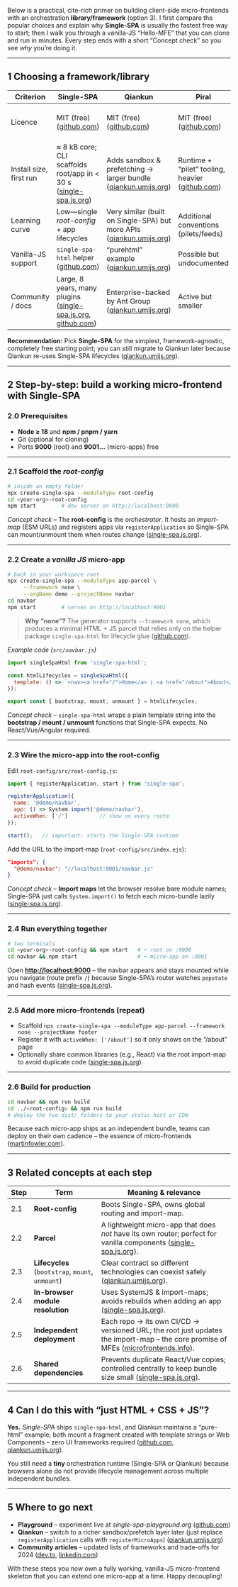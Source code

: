 Below is a practical, cite-rich primer on building client-side micro-frontends with an orchestration **library/framework** (option 3).
I first compare the popular choices and explain why **Single-SPA** is usually the fastest free way to start; then I walk you through a vanilla-JS “Hello-MFE” that you can clone and run in minutes.  Every step ends with a short “Concept check” so you see *why* you’re doing it.

---

## 1  Choosing a framework/library

| Criterion               | Single-SPA                                                               | Qiankun                                                                   | Piral                                                | Luigi                                                            |
| ----------------------- | ------------------------------------------------------------------------ | ------------------------------------------------------------------------- | ---------------------------------------------------- | ---------------------------------------------------------------- |
| Licence                 | MIT (free) ([github.com][1])                                             | MIT (free) ([github.com][2])                                              | MIT (free) ([github.com][3])                         | Apache-2.0 (free) ([luigi-project.io][4])                        |
| Install size, first run | ≈ 8 kB core; CLI scaffolds root/app in < 30 s ([single-spa.js.org][5])   | Adds sandbox & prefetching → larger bundle ([qiankun.umijs.org][6])       | Runtime + “pilet” tooling, heavier ([github.com][3]) | Focused on SAP apps, opinionated routing ([luigi-project.io][4]) |
| Learning curve          | Low—single *root-config* + app lifecycles                                | Very similar (built on Single-SPA) but more APIs ([qiankun.umijs.org][7]) | Additional conventions (pilets/feeds)                | Admin-UI oriented                                                |
| Vanilla-JS support      | `single-spa-html` helper ([github.com][8])                               | “purehtml” example ([qiankun.umijs.org][9])                               | Possible but undocumented                            | Limited                                                          |
| Community / docs        | Large, 8 years, many plugins ([single-spa.js.org][10], [github.com][11]) | Enterprise-backed by Ant Group ([qiankun.umijs.org][7])                   | Active but smaller                                   | Niche                                                            |

**Recommendation:**
Pick **Single-SPA** for the simplest, framework-agnostic, completely free starting point; you can still migrate to Qiankun later because Qiankun re-uses Single-SPA lifecycles ([qiankun.umijs.org][7]).

---

## 2  Step-by-step: build a working micro-frontend with Single-SPA

### 2.0  Prerequisites

* **Node ≥ 18** and **npm / pnpm / yarn**
* Git (optional for cloning)
* Ports **9000** (root) and **9001…** (micro-apps) free

---

### 2.1  Scaffold the *root-config*

```bash
# inside an empty folder
npx create-single-spa --moduleType root-config
cd <your-org>-root-config
npm start        # dev server on http://localhost:9000
```

*Concept check* – The **root-config** is the *orchestrator*.
It hosts an *import-map* (ESM URLs) and registers apps via `registerApplication` so Single-SPA can mount/unmount them when routes change ([single-spa.js.org][5]).

---

### 2.2  Create a *vanilla JS* micro-app

```bash
# back in your workspace root
npx create-single-spa --moduleType app-parcel \
     --framework none \
     --orgName demo --projectName navbar
cd navbar
npm start        # serves on http://localhost:9001
```

> **Why “none”?** The generator supports `--framework none`, which produces a minimal HTML + JS parcel that relies only on the helper package `single-spa-html` for lifecycle glue ([github.com][8]).

*Example code (`src/navbar.js`)*

```js
import singleSpaHtml from 'single-spa-html';

const htmlLifecycles = singleSpaHtml({
  template: () => `<nav><a href="/">Home</a> | <a href="/about">About</a></nav>`
});

export const { bootstrap, mount, unmount } = htmlLifecycles;
```

*Concept check* – `single-spa-html` wraps a plain template string into the **bootstrap / mount / unmount** functions that Single-SPA expects. No React/Vue/Angular required.

---

### 2.3  Wire the micro-app into the root-config

Edit `root-config/src/root-config.js`:

```js
import { registerApplication, start } from 'single-spa';

registerApplication({
  name: '@demo/navbar',
  app: () => System.import('@demo/navbar'),
  activeWhen: ['/']          // show on every route
});

start();   // important: starts the Single-SPA runtime
```

Add the URL to the import-map (`root-config/src/index.ejs`):

```json
"imports": {
  "@demo/navbar": "//localhost:9001/navbar.js"
}
```

*Concept check* –  **Import maps** let the browser resolve bare module names; Single-SPA just calls `System.import()` to fetch each micro-bundle lazily ([single-spa.js.org][5]).

---

### 2.4  Run everything together

```bash
# two terminals
cd <your-org>-root-config && npm start   # ⬅ root on :9000
cd navbar && npm start                   # ⬅ micro-app on :9001
```

Open **[http://localhost:9000](http://localhost:9000)** – the navbar appears and stays mounted while you navigate (route prefix `/`) because Single-SPA’s router watches `popstate` and hash events ([single-spa.js.org][10]).

---

### 2.5  Add more micro-frontends (repeat)

* Scaffold `npx create-single-spa --moduleType app-parcel --framework none --projectName footer`
* Register it with `activeWhen: ['/about']` so it only shows on the “/about” page
* Optionally share common libraries (e.g., React) via the root import-map to avoid duplicate code ([single-spa.js.org][5]).

---

### 2.6  Build for production

```bash
cd navbar && npm run build
cd ../<root-config> && npm run build
# deploy the two dist/ folders to your static host or CDN
```

Because each micro-app ships as an independent bundle, teams can deploy on their own cadence – the essence of micro-frontends ([martinfowler.com][12]).

---

## 3  Related concepts at each step

| Step | Term                                             | Meaning & relevance                                                                                                                     |
| ---- | ------------------------------------------------ | --------------------------------------------------------------------------------------------------------------------------------------- |
| 2.1  | **Root-config**                                  | Boots Single-SPA, owns global routing and import-map.                                                                                   |
| 2.2  | **Parcel**                                       | A lightweight micro-app that does *not* have its own router; perfect for vanilla components ([single-spa.js.org][5]).                   |
| 2.3  | **Lifecycles** (`bootstrap`, `mount`, `unmount`) | Clear contract so different technologies can coexist safely ([qiankun.umijs.org][9]).                                                   |
| 2.4  | **In-browser module resolution**                 | Uses SystemJS & import-maps; avoids rebuilds when adding an app ([single-spa.js.org][5]).                                               |
| 2.5  | **Independent deployment**                       | Each repo → its own CI/CD → versioned URL; the root just updates the import-map – the core promise of MFEs ([microfrontends.info][13]). |
| 2.6  | **Shared dependencies**                          | Prevents duplicate React/Vue copies; controlled centrally to keep bundle size small ([single-spa.js.org][5]).                           |

---

## 4  Can I do this with “just HTML + CSS + JS”?

**Yes.**
*Single-SPA* ships `single-spa-html`, and Qiankun maintains a “pure-html” example; both mount a fragment created with template strings or Web Components – zero UI frameworks required ([github.com][8], [qiankun.umijs.org][9]).

You still need a **tiny** orchestration runtime (Single-SPA or Qiankun) because browsers alone do not provide lifecycle management across multiple independent bundles.

---

## 5  Where to go next

* **Playground** – experiment live at *single-spa-playground.org* ([github.com][14])
* **Qiankun** – switch to a richer sandbox/prefetch layer later (just replace `registerApplication` calls with `registerMicroApps`) ([qiankun.umijs.org][9])
* **Community articles** – updated lists of frameworks and trade-offs for 2024 ([dev.to][15], [linkedin.com][16])

With these steps you now own a fully working, vanilla-JS micro-frontend skeleton that you can extend one micro-app at a time. Happy decoupling!

[1]: https://github.com/single-spa/create-single-spa/blob/main/LICENSE?utm_source=chatgpt.com "create-single-spa/LICENSE at main - GitHub"
[2]: https://github.com/umijs/qiankun/blob/master/LICENSE?utm_source=chatgpt.com "qiankun/LICENSE at master - GitHub"
[3]: https://github.com/smapiot/piral "GitHub - smapiot/piral:  Framework for next generation web apps using micro frontends. ⭐️ Star to support our work!"
[4]: https://luigi-project.io/?utm_source=chatgpt.com "Luigi - The Enterprise-Ready Micro Frontend Framework"
[5]: https://single-spa.js.org/docs/getting-started-overview/ "Getting Started with single-spa | single-spa"
[6]: https://qiankun.umijs.org/?utm_source=chatgpt.com "qiankun - qiankun"
[7]: https://qiankun.umijs.org/guide "Introduction - qiankun"
[8]: https://github.com/single-spa/single-spa-html "GitHub - single-spa/single-spa-html: A helper library for single-spa and vanilla html / web components"
[9]: https://qiankun.umijs.org/guide/getting-started "Getting Started - qiankun"
[10]: https://single-spa.js.org/docs/microfrontends-concept/?utm_source=chatgpt.com "Microfrontends Overview - Single SPA"
[11]: https://github.com/single-spa/single-spa-preact?utm_source=chatgpt.com "a single-spa plugin for preact applications - GitHub"
[12]: https://martinfowler.com/articles/micro-frontends.html?utm_source=chatgpt.com "Micro Frontends - Martin Fowler"
[13]: https://microfrontends.info/?utm_source=chatgpt.com "Microfrontends"
[14]: https://github.com/single-spa/single-spa-playground?utm_source=chatgpt.com "A website that helps you set up single-spa - GitHub"
[15]: https://dev.to/lakincoder/micro-frontend-frameworks-in-2024-265f "Micro frontend frameworks in 2024 - DEV Community"
[16]: https://www.linkedin.com/pulse/best-5-micro-front-end-frameworks-every-developer-should-adnan-i2qbc "Best 5 Micro Front-end Frameworks Every Developer Should Know"
